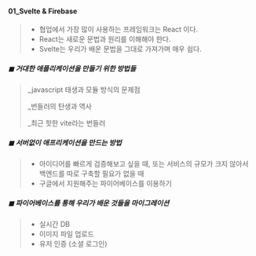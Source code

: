 #### 01_Svelte & Firebase

> * 협업에서 가장 많이 사용하는 프레임워크는 React 이다. 
> * React는 새로운 문법과 원리를 이해해야 한다. 
> * Svelte는 우리가 배운 문법을 그대로 가져가며 매우 쉽다. 



##### ◼ 거대한 애플리케이션을 만들기 위한 방법들 

> _javascript 태생과 모듈 방식의 문제점
>
> _번들러의 탄생과 역사 
>
> _최근 핫한 vite라는 번들러 



##### ◼ 서버없이 애프리케이션을 만드는 방법 

> * 아이디어를 빠르게 검증해보고 싶을 때, 또는 서비스의 규모가 크지 않아서 백엔드를 따로 구축할 필요가 없을 때 
> * 구글에서 지원해주는 파이어베이스를 이용하기 



##### ◼ 파이어베이스를 통해 우리가 배운 것들을 마이그레이션 

> * 실시간 DB
> * 이미지 파일 업로드 
> * 유저 인증 (소셜 로그인)







